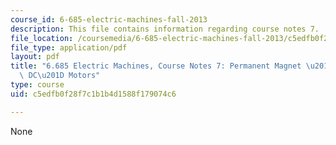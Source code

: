 ```yaml
---
course_id: 6-685-electric-machines-fall-2013
description: This file contains information regarding course notes 7.
file_location: /coursemedia/6-685-electric-machines-fall-2013/c5edfb0f28f7c1b1b4d1588f179074c6_MIT6_685F13_chapter7.pdf
file_type: application/pdf
layout: pdf
title: "6.685 Electric Machines, Course Notes 7: Permanent Magnet \u201CBrushless\
  \ DC\u201D Motors"
type: course
uid: c5edfb0f28f7c1b1b4d1588f179074c6

---
```

None